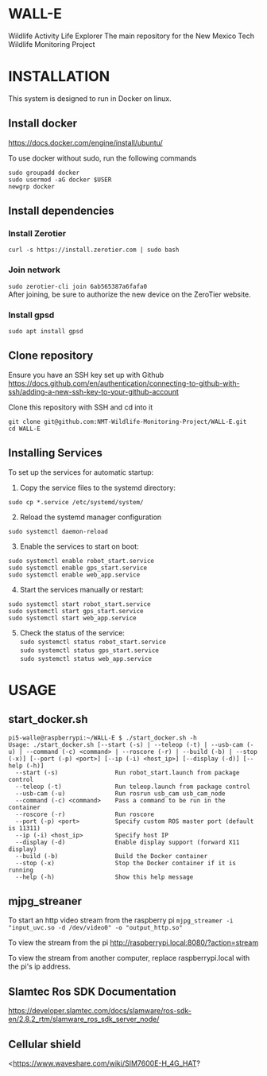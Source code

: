# WALL-E
Wildlife Activity Life Explorer
The main repository for the New Mexico Tech Wildlife Monitoring Project

# INSTALLATION

This system is designed to run in Docker on linux.  

## Install docker  
<https://docs.docker.com/engine/install/ubuntu/>  

To use docker without sudo, run the following commands  
```
sudo groupadd docker
sudo usermod -aG docker $USER
newgrp docker
```

## Install dependencies  
### Install Zerotier  
`curl -s https://install.zerotier.com | sudo bash`  
### Join network
`sudo zerotier-cli join 6ab565387a6fafa0`  
After joining, be sure to authorize the new device on the ZeroTier website.
### Install gpsd  
`sudo apt install gpsd`  

## Clone repository  
Ensure you have an SSH key set up with Github  
<https://docs.github.com/en/authentication/connecting-to-github-with-ssh/adding-a-new-ssh-key-to-your-github-account>  

Clone this repository with SSH and cd into it  
```
git clone git@github.com:NMT-Wildlife-Monitoring-Project/WALL-E.git
cd WALL-E
```

## Installing Services

To set up the services for automatic startup:

1. Copy the service files to the systemd directory:  
  ```
  sudo cp *.service /etc/systemd/system/
  ```

2. Reload the systemd manager configuration  
  ```
  sudo systemctl daemon-reload
  ```

3. Enable the services to start on boot:  
  ```
  sudo systemctl enable robot_start.service
  sudo systemctl enable gps_start.service
  sudo systemctl enable web_app.service
  ```

4. Start the services manually or restart:  
  ```
  sudo systemctl start robot_start.service
  sudo systemctl start gps_start.service
  sudo systemctl start web_app.service
  ```

5. Check the status of the service:  
  `sudo systemctl status robot_start.service`  
  `sudo systemctl status gps_start.service`  
  `sudo systemctl status web_app.service`  

# USAGE

## start_docker.sh
```
pi5-walle@raspberrypi:~/WALL-E $ ./start_docker.sh -h
Usage: ./start_docker.sh [--start (-s) | --teleop (-t) | --usb-cam (-u) | --command (-c) <command> | --roscore (-r) | --build (-b) | --stop (-x)] [--port (-p) <port>] [--ip (-i) <host_ip>] [--display (-d)] [--help (-h)]
  --start (-s)                Run robot_start.launch from package control
  --teleop (-t)               Run teleop.launch from package control
  --usb-cam (-u)              Run rosrun usb_cam usb_cam_node
  --command (-c) <command>    Pass a command to be run in the container
  --roscore (-r)              Run roscore
  --port (-p) <port>          Specify custom ROS master port (default is 11311)
  --ip (-i) <host_ip>         Specify host IP
  --display (-d)              Enable display support (forward X11 display)
  --build (-b)                Build the Docker container
  --stop (-x)                 Stop the Docker container if it is running
  --help (-h)                 Show this help message
```

## mjpg_streaner

To start an http video stream from the raspberry pi
```mjpg_streamer -i "input_uvc.so -d /dev/video0" -o "output_http.so"```

To view the stream from the pi
<http://raspberrypi.local:8080/?action=stream>

To view the stream from another computer, replace raspberrypi.local with the pi's ip address.

## Slamtec Ros SDK Documentation
<https://developer.slamtec.com/docs/slamware/ros-sdk-en/2.8.2_rtm/slamware_ros_sdk_server_node/>

## Cellular shield
<https://www.waveshare.com/wiki/SIM7600E-H_4G_HAT?
